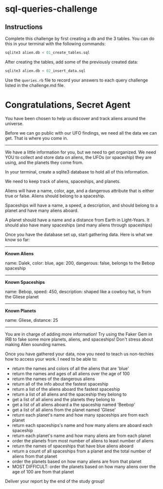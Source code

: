 # sql-queries-challenge

## Instructions

Complete this challenge by first creating a db and the 3 tables. You can do this in your terminal with the following commands: 

```sql
sqlite3 alien.db < 01_create_tables.sql
```

After creating the tables, add some of the previously created data: 
```sql
sqlite3 alien.db < 02_insert_data.sql
```

Use the `queries.rb` file to record your answers to each query challenge listed in the challenge.md file. 

# Congratulations, Secret Agent


You have been chosen to help us discover and track aliens around the universe.

Before we can go public with our UFO findings, we need all the data we can get. That is where you come in. 

---

We have a little information for you, but we need to get organized. We need YOU to collect and store data on aliens, the UFOs (or spaceship) they are using, and the planets they come from.

In your terminal, create a sqlite3 database to hold all of this information.

We need to keep track of aliens, spaceships, and planets. 

Aliens will have a name, color, age, and a dangerous attribute that is either true or false. Aliens should belong to a spaceship.

Spaceships will have a name, a speed, a description, and should belong to a planet and have many aliens aboard.

A planet should have a name and a distance from Earth in Light-Years. It should also have many spaceships (and many aliens through spaceships)


Once you have the database set up, start gathering data. Here is what we know so far:

---

**Known Aliens**

name: Dalek, color: blue, age: 200, dangerous: false, belongs to the Bebop spaceship

---

**Known Spaceships**

name: Bebop, speed: 450, description: shaped like a cowboy hat, is from the Gliese planet

---

**Known Planets**

name: Gliese, distance: 25

---

You are in charge of adding more information! Try using the Faker Gem in IRB to fake some more planets, aliens, and spaceships! Don't stress about making Alien sounding names.


Once you have gathered your data, now you need to teach us non-techies how to access your work. I need to be able to:

- return the names and colors of all the aliens that are 'blue'
- return the names and ages of all aliens over the age of 100
- return the names of the dangerous aliens
- return all of the info about the fastest spaceship
- return a list of the aliens aboard the fastest spaceship
- return a list of all aliens and the spaceship they belong to
- get a list of all aliens and the planets they belong to 
- get a list of all aliens aboard a the spaceship named 'Beebop'  
- get a list of all aliens from the planet named 'Gliese'
- return each planet's name and how many spaceships are from each planet
- return each spaceships's name and how many aliens are aboard each spaceship    
- return each planet's name and how many aliens are from each planet  
- order the planets from most number of aliens to least number of aliens
- return the names of spaceships that have blue aliens aboard
- return a count of all spaceships from a planet and the total number of aliens from that planet
- order the planets based on how many aliens are from that planet
- MOST DIFFICULT: order the planets based on how many aliens over the age of 100 are from that planet


Deliver your report by the end of the study group!